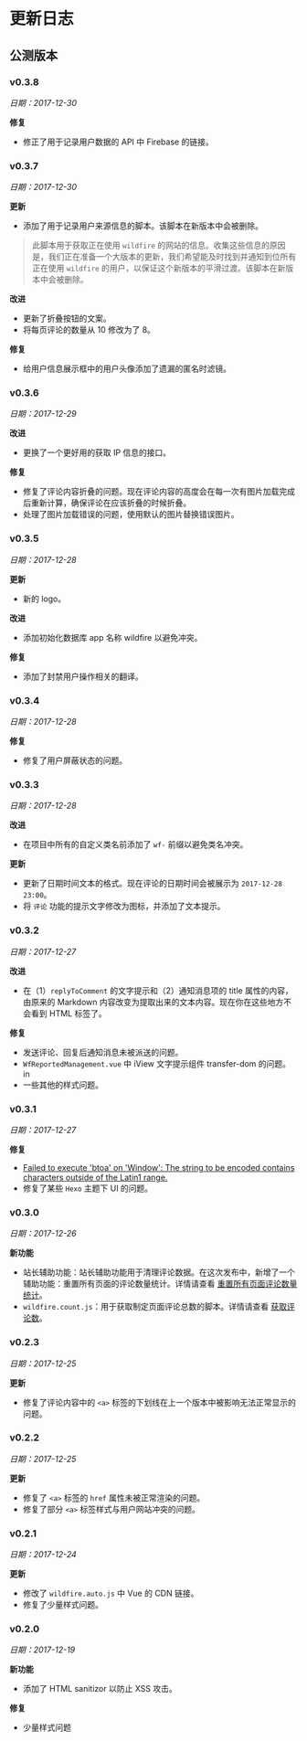 # 更新日志

## 公测版本

### v0.3.8

*日期：2017-12-30*

**修复**

- 修正了用于记录用户数据的 API 中 Firebase 的链接。

### v0.3.7

*日期：2017-12-30*

**更新**

- 添加了用于记录用户来源信息的脚本。该脚本在新版本中会被删除。

> 此脚本用于获取正在使用 `wildfire` 的网站的信息。收集这些信息的原因是，我们正在准备一个大版本的更新，我们希望能及时找到并通知到位所有正在使用 `wildfire` 的用户，以保证这个新版本的平滑过渡。该脚本在新版本中会被删除。

**改进**

- 更新了折叠按钮的文案。
- 将每页评论的数量从 10 修改为了 8。

**修复**

- 给用户信息展示框中的用户头像添加了遗漏的匿名时滤镜。

### v0.3.6

*日期：2017-12-29*

**改进**

- 更换了一个更好用的获取 IP 信息的接口。

**修复**

- 修复了评论内容折叠的问题。现在评论内容的高度会在每一次有图片加载完成后重新计算，确保评论在应该折叠的时候折叠。
- 处理了图片加载错误的问题，使用默认的图片替换错误图片。

### v0.3.5

*日期：2017-12-28*

**更新**

- 新的 logo。

**改进**

- 添加初始化数据库 app 名称 wildfire 以避免冲突。

**修复**

- 添加了封禁用户操作相关的翻译。

### v0.3.4

*日期：2017-12-28*

**修复**

- 修复了用户屏蔽状态的问题。

### v0.3.3

*日期：2017-12-28*

**改进**

- 在项目中所有的自定义类名前添加了 `wf-` 前缀以避免类名冲突。

**更新**

- 更新了日期时间文本的格式。现在评论的日期时间会被展示为 `2017-12-28 23:00`。
- 将 `评论` 功能的提示文字修改为图标，并添加了文本提示。

### v0.3.2

*日期：2017-12-27*

**改进**

- 在（1）`replyToComment` 的文字提示和（2）通知消息项的 title 属性的内容，由原来的 Markdown 内容改变为提取出来的文本内容。现在你在这些地方不会看到 HTML 标签了。

**修复**

- 发送评论、回复后通知消息未被派送的问题。
- `WfReportedManagement.vue` 中 iView 文字提示组件 transfer-dom 的问题。 in 
- 一些其他的样式问题。

### v0.3.1

*日期：2017-12-27*

**修复**

- [Failed to execute 'btoa' on 'Window': The string to be encoded contains characters outside of the Latin1 range.](https://github.com/cheng-kang/wildfire/issues/16)
- 修复了某些 `Hexo` 主题下 UI 的问题。

### v0.3.0

*日期：2017-12-26*

**新功能**

- 站长辅助功能：站长辅助功能用于清理评论数据。在这次发布中，新增了一个辅助功能：重置所有页面的评论数量统计。详情请查看 [重置所有页面评论数量统计](/zh-cn/admin-helpers.md#_1-reset-discussion-count-for-all-pages)。
- `wildfire.count.js`：用于获取制定页面评论总数的脚本。详情请查看 [获取评论数](/zh-cn/get-discussion-count.md)。

### v0.2.3

*日期：2017-12-25*

**更新**

- 修复了评论内容中的 `<a>` 标签的下划线在上一个版本中被影响无法正常显示的问题。

### v0.2.2

*日期：2017-12-25*

**更新**

- 修复了 `<a>` 标签的 `href` 属性未被正常渲染的问题。
- 修复了部分 `<a>` 标签样式与用户网站冲突的问题。

### v0.2.1

*日期：2017-12-24*

**更新**

- 修改了 `wildfire.auto.js` 中 Vue 的 CDN 链接。
- 修复了少量样式问题。

### v0.2.0

*日期：2017-12-19*

**新功能**

- 添加了 HTML sanitizor 以防止 XSS 攻击。

**修复**

- 少量样式问题
